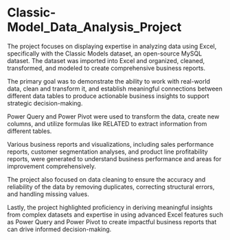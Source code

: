 # Classic-Model_Data_Analysis_Project

The project focuses on displaying expertise in analyzing data using Excel, specifically with the Classic Models dataset, an open-source MySQL dataset. The dataset was imported into Excel and organized, cleaned, transformed, and modeled to create comprehensive business reports. 

The primary goal was to demonstrate the ability to work with real-world data, clean and transform it, and establish meaningful connections between different data tables to produce actionable business insights to support strategic decision-making. 

Power Query and Power Pivot were used to transform the data, create new columns, and utilize formulas like RELATED to extract information from different tables. 

Various business reports and visualizations, including sales performance reports, customer segmentation analyses, and product line profitability reports, were generated to understand business performance and areas for improvement comprehensively. 

The project also focused on data cleaning to ensure the accuracy and reliability of the data by removing duplicates, correcting structural errors, and handling missing values. 

Lastly, the project highlighted proficiency in deriving meaningful insights from complex datasets and expertise in using advanced Excel features such as Power Query and Power Pivot to create impactful business reports that can drive informed decision-making.
